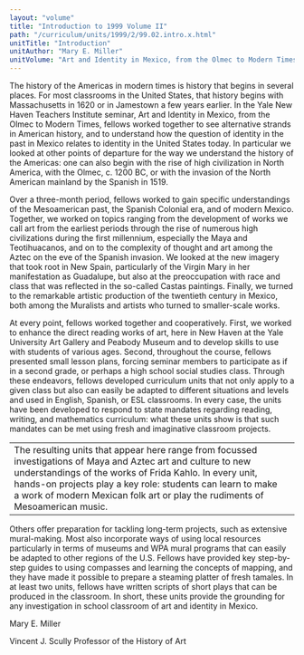 ```yaml
---
layout: "volume"
title: "Introduction to 1999 Volume II"
path: "/curriculum/units/1999/2/99.02.intro.x.html"
unitTitle: "Introduction"
unitAuthor: "Mary E. Miller"
unitVolume: "Art and Identity in Mexico, from the Olmec to Modern Times"
---
```

<body>
 <p>
  The history of the Americas in modern times is history that begins in several places. For most classrooms in the United States, that history begins with Massachusetts in 1620 or in Jamestown a few years earlier. In the Yale New Haven Teachers Institute seminar, Art and Identity in Mexico, from the Olmec to Modern Times, fellows worked together to see alternative strands in American history, and to understand how the question of identity in the past in Mexico relates to identity in the United States today. In particular we looked at other points of departure for the way we understand the history of the Americas: one can also begin with the rise of high civilization in North America, with the Olmec, c. 1200 BC, or with the invasion of the North American mainland by the Spanish in 1519.
 </p>
 <p>
  Over a three-month period, fellows worked to gain specific understandings of the Mesoamerican past, the Spanish Colonial era, and of modern Mexico. Together, we worked on topics ranging from the development of works we call art from the earliest periods through the rise of numerous high civilizations during the first millennium, especially the Maya and Teotihuacanos, and on to the complexity of thought and art among the Aztec on the eve of the Spanish invasion. We looked at the new imagery that took root in New Spain, particularly of the Virgin Mary in her manifestation as Guadalupe, but also at the preoccupation with race and class that was reflected in the so-called Castas paintings. Finally, we turned to the remarkable artistic production of the twentieth century in Mexico, both among the Muralists and artists who turned to smaller-scale works.
 </p>
 <p>
  At every point, fellows worked together and cooperatively. First, we worked to enhance the direct reading works of art, here in New Haven at the Yale University Art Gallery and Peabody Museum and to develop skills to use with students of various ages. Second, throughout the course, fellows presented small lesson plans, forcing seminar members to participate as if in a second grade, or perhaps a high school social studies class. Through these endeavors, fellows developed curriculum units that not only apply to a given class but also can easily be adapted to different situations and levels and used in English, Spanish, or ESL classrooms. In every case, the units have been developed to respond to state mandates regarding reading, writing, and mathematics curriculum: what these units show is that such mandates can be met using fresh and imaginative classroom projects.
 </p>
<table border="0">
  <tr>
   <td>
    The resulting units that appear here range from focussed investigations of Maya and Aztec art and culture to new understandings of the works of Frida Kahlo. In every unit, hands-on projects play a key role: students can learn to make a work of modern Mexican folk art or play the rudiments of Mesoamerican music.
   </td>
   <td>
   </td>
  </tr>
 </table>
 Others offer preparation for tackling long-term projects, such as extensive mural-making. Most also incorporate ways of using local resources particularly in terms of museums and WPA mural programs that can easily be adapted to other regions of the U.S. Fellows have provided key step-by-step guides to using compasses and learning the concepts of mapping, and they have made it possible to prepare a steaming platter of fresh tamales. In at least two units, fellows have written scripts of short plays that can be produced in the classroom. In short, these units provide the grounding for any investigation in school classroom of art and identity in Mexico.
 <p>
  Mary E. Miller
 </p>
 <p>
  Vincent J. Scully Professor of the History of Art
 </p>

</body>